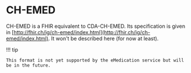 # CH-EMED

CH-EMED is a FHIR equivalent to CDA-CH-EMED. Its specification is given in [http://fhir.ch/ig/ch-emed/index.html](http://fhir.ch/ig/ch-emed/index.html). It won't be described here (for now at least).

!!! tip

    This format is not yet supported by the eMedication service but will be in the future.

